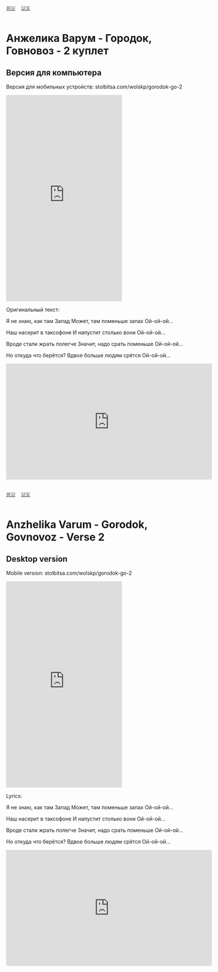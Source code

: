<span id="ru"><a href='#ru'>🇷🇺</a> &nbsp;&nbsp;&nbsp;<a href='#en'>🇺🇸</a> &nbsp;&nbsp;&nbsp;</span><br><br>

# Анжелика Варум - Городок, Говновоз - 2 куплет
## Версия для компьютера
Версия для мобильных устройств: stolbitsa.com/wolskp/gorodok-go-2

<iframe width="315" height="560" src="https://www.youtube.com/embed/4msvYl4JmoU" frameborder="0" allow="accelerometer; autoplay; clipboard-write; encrypted-media; gyroscope; picture-in-picture; web-share"allowfullscreen></iframe>

Оригинальный текст:

Я не знаю, как там Запад
Может, там поменьше запах
Ой-ой-ой…

Наш насерит в таксофоне
И напустит столько вони
Ой-ой-ой…

Вроде стали жрать полегче
Значит, надо срать поменьше
Ой-ой-ой…

Но откуда что берётся?
Вдвое больше людям срётся
Ой-ой-ой…

<iframe width="560" height="315" src="https://www.youtube.com/embed/3m9cdUaMiWU" title="player" frameborder="0" allow="accelerometer; autoplay; clipboard-write; encrypted-media; gyroscope; picture-in-picture; web-share" referrerpolicy="strict-origin-when-cross-origin" allowfullscreen></iframe>
<br><br>

<span id="en"><a href='#ru'>🇷🇺</a> &nbsp;&nbsp;&nbsp;<a href='#en'>🇺🇸</a> &nbsp;&nbsp;&nbsp;</span><br><br>

# Anzhelika Varum - Gorodok, Govnovoz - Verse 2
## Desktop version
Mobile version:  stolbitsa.com/wolskp/gorodok-go-2

<iframe width="315" height="560" src="https://www.youtube.com/embed/aCPziYgWJXQ" frameborder="0" allow="accelerometer; autoplay; clipboard-write; encrypted-media; gyroscope; picture-in-picture; web-share"allowfullscreen></iframe>

Lyrics:

Я не знаю, как там Запад
Может, там поменьше запах
Ой-ой-ой…

Наш насерит в таксофоне
И напустит столько вони
Ой-ой-ой…

Вроде стали жрать полегче
Значит, надо срать поменьше
Ой-ой-ой…

Но откуда что берётся?
Вдвое больше людям срётся
Ой-ой-ой…


<iframe width="560" height="315" src="https://www.youtube.com/embed/c404pFf6hjg" title="player" frameborder="0" allow="accelerometer; autoplay; clipboard-write; encrypted-media; gyroscope; picture-in-picture; web-share" referrerpolicy="strict-origin-when-cross-origin" allowfullscreen></iframe>
<br><br>

